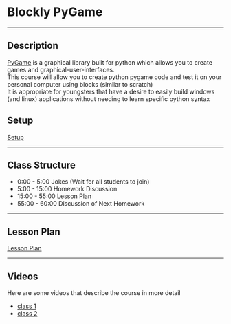<h1>Blockly PyGame</h1>
<hr>
<h2>Description</h2>
<a href="https://www.pygame.org">PyGame</a> is a graphical library built for python which allows you to create games and graphical-user-interfaces.<br>
This course will allow you to create python pygame code and test it on your personal computer using blocks (similar to scratch)<br>
It is appropriate for youngsters that have a desire to easily build windows (and linux) applications without needing to learn specific python syntax<br>
<section id = "setup"><h2>Setup</h2></section>
<a href="http://Paulware.github.io/blocklyPygame/setup.html">Setup</a><br>
<hr>
<h2>Class Structure</h2>
<ul>
   <li>0:00 - 5:00 Jokes (Wait for all students to join)</li>
   <li>5:00 - 15:00 Homework Discussion</li>
   <li>15:00 - 55:00 Lesson Plan</li>
   <li>55:00 - 60:00 Discussion of Next Homework</li>
</ul>
<hr>
<section id="lessons"><h2>Lesson Plan</h2></section>
<a href="https://paulware.github.io/blocklyPygame/lessonPlan.html">Lesson Plan</a><br>
<hr>
<section id="videos"><h2>Videos</h2></section>
Here are some videos that describe the course in more detail<br>
<ul>
<li><a href="https://www.youtube.com/watch?v=WBzT1Q6F2Rg&feature=youtu.be">class 1</a></li>
<li><a href="https://www.youtube.com/watch?v=O46umt3dZJ0&feature=youtu.be">class 2</a></li>
</ul>
       
       